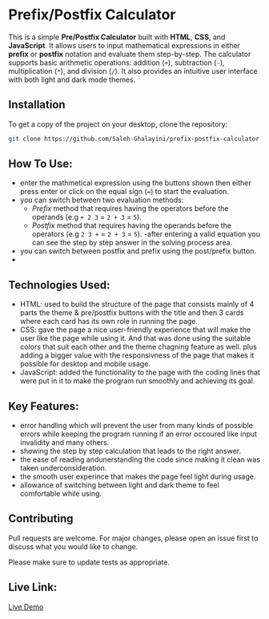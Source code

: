 # Prefix/Postfix Calculator

This is a simple **Pre/Postfix Calculator** built with **HTML**, **CSS**, and **JavaScript**. It allows users to input mathematical expressions in either **prefix** or **postfix** notation and evaluate them step-by-step. The calculator supports basic arithmetic operations: addition (`+`), subtraction (`-`), multiplication (`*`), and division (`/`). It also provides an intuitive user interface with both light and dark mode themes.

## Installation

To get a copy of the project on your desktop, clone the repository:

```bash
git clone https://github.com/Saleh-Ghalayini/prefix-postfix-calculator.git
```

## How To Use:
  - enter the mathmetical expression using the buttons shown then either press enter or click on the equal sign (`=`) to start the evaluation.
  - you can switch between two evaluation methods:
    -  *Prefix* method that requires having the operators before the operands (e.g `+ 2 3` = `2 + 3` = `5`).
    -  *Postfix* method that requires having the operands before the operators (e.g `2 3 +` = `2 + 3` = `5`).
  -after entering a valid equation you can see the step by step answer in the solving process area.
  - you can switch between postfix and prefix using the post/prefix button.
  - 
## Technologies Used:
  - HTML: used to build the structure of the page that consists mainly of 4 parts the theme & pre/postfix buttons with the title and then 3 cards where each card has its own role in running the page.
  - CSS: gave the page a nice user-friendly experience that will make the user like the page while using it. And that was  done using the suitable colors that suit each other and the theme chagning feature as well.
    plus adding a bigger value with the responsivness of the page that makes it possible for desktop and mobile usage.
  - JavaScript: added the functionality to the page with the coding lines that were put in it to make the program run smoothly and achieving its goal.
    
## Key Features:
  - error handling which will prevent the user from many kinds of possible errors while keeping the program running if an error occoured like input invalidity and many others.
  - showing the step by step calculation that leads to the right answer.
  - the ease of reading andunerstanding the code since making it clean was taken underconsideration.
  - the smooth user experince that makes the page feel light during usage.
  - allowance of switching between light and dark theme to feel comfortable while using.
    
## Contributing
Pull requests are welcome. For major changes, please open an issue first to discuss what you would like to change.

Please make sure to update tests as appropriate.

## Live Link:
[Live Demo](https://github.com/Saleh-Ghalayini/prefix-postfix-calculator.git)
